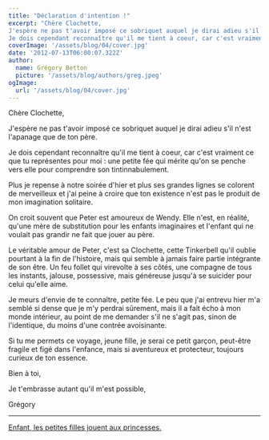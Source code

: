 ```yaml
---
title: "Déclaration d'intention !"
excerpt: "Chère Clochette,
J'espère ne pas t'avoir imposé ce sobriquet auquel je dirai adieu s'il n'est l'apanage que de ton père.
Je dois cependant reconnaître qu'il me tient à coeur, car c'est vraiment ce que tu représentes pour moi : une petite fée qui mérite qu'on se penche vers elle pour comprendre son tintinnabulement."
coverImage: '/assets/blog/04/cover.jpg'
date: '2012-07-13T06:00:07.322Z'
author:
  name: Grégory Betton
  picture: '/assets/blog/authors/greg.jpeg'
ogImage:
  url: '/assets/blog/04/cover.jpg'
---
```


Chère Clochette,

J'espère ne pas t'avoir imposé ce sobriquet auquel je dirai adieu s'il n'est l'apanage que de ton père.

Je dois cependant reconnaître qu'il me tient à coeur, car c'est vraiment ce que tu représentes pour moi : une petite fée qui mérite qu'on se penche vers elle pour comprendre son tintinnabulement.

Plus je repense à notre soirée d'hier et plus ses grandes lignes se colorent de merveilleux et j'ai peine à croire que ton existence n'est pas le produit de mon imagination solitaire.

On croit souvent que Peter est amoureux de Wendy. Elle n'est, en réalité, qu'une mère de substitution pour les enfants imaginaires et l'enfant qui ne voulait pas grandir ne fait que jouer au père.

Le véritable amour de Peter, c'est sa Clochette, cette Tinkerbell qu'il oublie pourtant à la fin de l'histoire, mais qui semble à jamais faire partie intégrante de son être. Un feu follet qui virevolte à
ses côtés, une compagne de tous les instants, jalouse, possessive, mais généreuse jusqu'à se suicider pour celui qu'elle aime.

Je meurs d'envie de te connaître, petite fée. Le peu que j'ai entrevu hier m'a semblé si dense que je m'y perdrai sûrement, mais il a fait écho à mon monde intérieur, au point de me demander
s'il ne s'agit pas, sinon de l'identique, du moins d'une contrée avoisinante.

Si tu me permets ce voyage, jeune fille, je serai ce petit garçon, peut-être fragile et figé dans l'enfance, mais si aventureux et protecteur, toujours curieux de ton essence.

Bien à toi,

Je t'embrasse autant qu'il m'est possible,

Grégory

<hr />

<a href="/posts/05-clochette">Enfant, les petites filles jouent aux princesses.</a>
